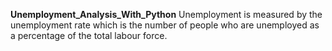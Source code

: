 **Unemployment_Analysis_With_Python**
  Unemployment is measured by the unemployment rate which is the number of people who are unemployed as a percentage of the total labour force.
